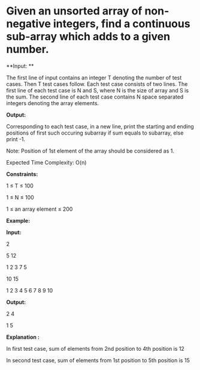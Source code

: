 # Given an unsorted array of non-negative integers, find a continuous sub-array which adds to a given number.

**Input: **

The first line of input contains an integer T denoting the number of test cases. Then T test cases follow. Each test case consists of two lines. The first line of each test case is N and S, where N is the size of array and S is the sum. The second line of each test case contains N space separated integers denoting the array elements.

**Output:**

Corresponding to each test case, in a new line, print the starting and ending positions of first such occuring subarray if sum equals to subarray, else print -1.

Note: Position of 1st element of the array should be considered as 1.

Expected Time Complexity: O(n)

**Constraints:**

1 ≤ T ≤ 100

1 ≤ N ≤ 100

1 ≤ an array element ≤ 200

**Example:**

**Input:**

2

5 12

1 2 3 7 5

10 15

1 2 3 4 5 6 7 8 9 10

**Output:**

2 4

1 5

**Explanation :** 

In first test case, sum of elements from 2nd position to 4th position is 12

In second test case, sum of elements from 1st position to 5th position is 15
